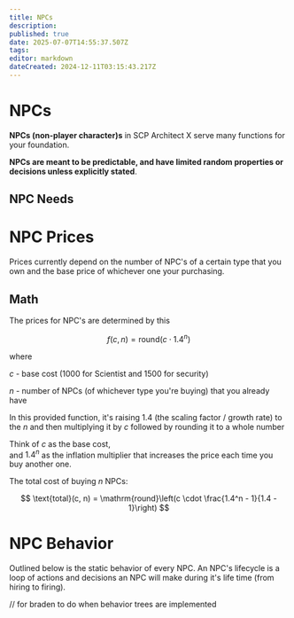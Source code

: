 ```yaml
---
title: NPCs
description: 
published: true
date: 2025-07-07T14:55:37.507Z
tags: 
editor: markdown
dateCreated: 2024-12-11T03:15:43.217Z
---
```


# NPCs

**NPCs (non-player character)s** in SCP Architect X serve many functions for your foundation.

**NPCs are meant to be predictable, and have limited random properties or decisions unless explicitly stated**.

## NPC Needs

# NPC Prices

Prices currently depend on the number of NPC's of a certain type that you own and the base price of whichever one your purchasing.

## Math

The prices for NPC's are determined by this

$$
f(c, n) = \mathrm{round}(c \cdot 1.4^n)
$$

where

$c$ - base cost (1000 for Scientist and 1500 for security)

$n$ - number of NPCs (of whichever type you're buying) that you already have

In this provided function, it's raising 1.4 (the scaling factor / growth rate) to the $n$ and then multiplying it by $c$ followed by rounding it to a whole number


Think of $c$ as the base cost,  
and $1.4^n$ as the inflation multiplier that increases the price each time you buy another one.

The total cost of buying $n$ NPCs:

$$
\text{total}(c, n) = \mathrm{round}\left(c \cdot \frac{1.4^n - 1}{1.4 - 1}\right)
$$


# NPC Behavior

Outlined below is the static behavior of every NPC. An NPC's lifecycle is a loop of actions and decisions an NPC will make during it's life time (from hiring to firing).

// for braden to do when behavior trees are implemented